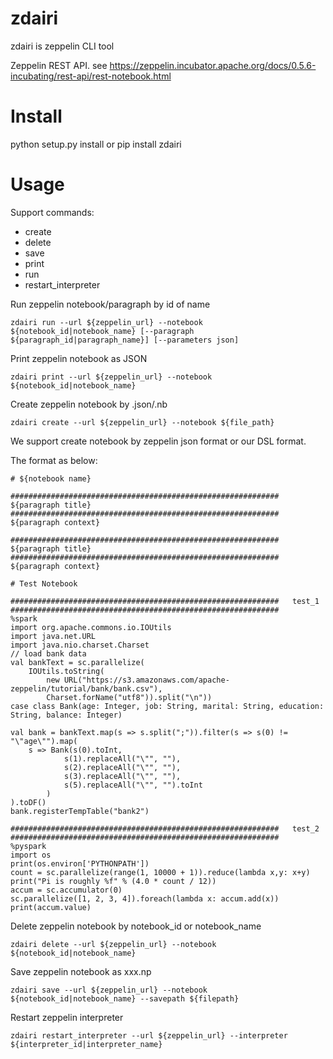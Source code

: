 # zdairi
zdairi is zeppelin CLI tool

Zeppelin REST API. see https://zeppelin.incubator.apache.org/docs/0.5.6-incubating/rest-api/rest-notebook.html

# Install
python setup.py install
or
pip install zdairi

# Usage

Support commands:

* create
* delete
* save
* print
* run
* restart_interpreter

Run zeppelin notebook/paragraph by id of name
```
zdairi run --url ${zeppelin_url} --notebook ${notebook_id|notebook_name} [--paragraph ${paragraph_id|paragraph_name}] [--parameters json]
```

Print zeppelin notebook as JSON
```
zdairi print --url ${zeppelin_url} --notebook ${notebook_id|notebook_name}
```

Create zeppelin notebook by .json/.nb
```
zdairi create --url ${zeppelin_url} --notebook ${file_path}
```

We support create notebook by zeppelin json format or our DSL format.

The format as below:

```
# ${notebook name}

############################################################   ${paragraph title}   ############################################################
${paragraph context}

############################################################   ${paragraph title}   ############################################################
${paragraph context}

```

```
# Test Notebook

############################################################   test_1   ############################################################
%spark
import org.apache.commons.io.IOUtils
import java.net.URL
import java.nio.charset.Charset
// load bank data
val bankText = sc.parallelize(
    IOUtils.toString(
        new URL("https://s3.amazonaws.com/apache-zeppelin/tutorial/bank/bank.csv"),
        Charset.forName("utf8")).split("\n"))
case class Bank(age: Integer, job: String, marital: String, education: String, balance: Integer)

val bank = bankText.map(s => s.split(";")).filter(s => s(0) != "\"age\"").map(
    s => Bank(s(0).toInt, 
            s(1).replaceAll("\"", ""),
            s(2).replaceAll("\"", ""),
            s(3).replaceAll("\"", ""),
            s(5).replaceAll("\"", "").toInt
        )
).toDF()
bank.registerTempTable("bank2")

############################################################   test_2   ############################################################
%pyspark
import os
print(os.environ['PYTHONPATH'])
count = sc.parallelize(range(1, 10000 + 1)).reduce(lambda x,y: x+y)
print("Pi is roughly %f" % (4.0 * count / 12))
accum = sc.accumulator(0)
sc.parallelize([1, 2, 3, 4]).foreach(lambda x: accum.add(x))
print(accum.value)

```

Delete zeppelin notebook by notebook_id or notebook_name
```
zdairi delete --url ${zeppelin_url} --notebook ${notebook_id|notebook_name}
```

Save zeppelin notebook as xxx.np
```
zdairi save --url ${zeppelin_url} --notebook ${notebook_id|notebook_name} --savepath ${filepath}
```

Restart zeppelin interpreter
```
zdairi restart_interpreter --url ${zeppelin_url} --interpreter ${interpreter_id|interpreter_name}
```
